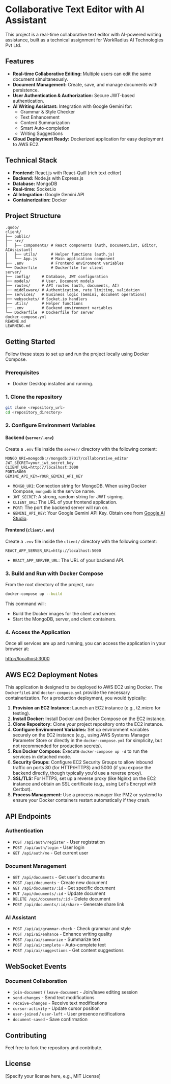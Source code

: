 # Collaborative Text Editor with AI Assistant

This project is a real-time collaborative text editor with AI-powered writing assistance, built as a technical assignment for WorkRadius AI Technologies Pvt Ltd.

## Features

-   **Real-time Collaborative Editing:** Multiple users can edit the same document simultaneously.
-   **Document Management:** Create, save, and manage documents with persistence.
-   **User Authentication & Authorization:** Secure JWT-based authentication.
-   **AI Writing Assistant:** Integration with Google Gemini for:
    -   Grammar & Style Checker
    -   Text Enhancement
    -   Content Summarization
    -   Smart Auto-completion
    -   Writing Suggestions
-   **Cloud Deployment Ready:** Dockerized application for easy deployment to AWS EC2.

## Technical Stack

-   **Frontend:** React.js with React-Quill (rich text editor)
-   **Backend:** Node.js with Express.js
-   **Database:** MongoDB
-   **Real-time:** Socket.io
-   **AI Integration:** Google Gemini API
-   **Containerization:** Docker

## Project Structure

```
.qodo/
client/
├── public/
├── src/
│   ├── components/ # React components (Auth, DocumentList, Editor, AIAssistant)
│   ├── utils/      # Helper functions (auth.js)
│   └── App.js      # Main application component
├── .env            # Frontend environment variables
└── Dockerfile      # Dockerfile for client
server/
├── config/     # Database, JWT configuration
├── models/     # User, Document models
├── routes/     # API routes (auth, documents, AI)
├── middleware/ # Authentication, rate limiting, validation
├── services/   # Business logic (Gemini, document operations)
├── websockets/ # Socket.io handlers
├── utils/      # Helper functions
├── .env        # Backend environment variables
└── Dockerfile  # Dockerfile for server
docker-compose.yml
README.md
LEARNING.md
```

## Getting Started

Follow these steps to set up and run the project locally using Docker Compose.

### Prerequisites

-   Docker Desktop installed and running.

### 1. Clone the repository

```bash
git clone <repository_url>
cd <repository_directory>
```

### 2. Configure Environment Variables

#### Backend (`server/.env`)

Create a `.env` file inside the `server/` directory with the following content:

```env
MONGO_URI=mongodb://mongodb:27017/collaborative_editor
JWT_SECRET=your_jwt_secret_key
CLIENT_URL=http://localhost:3000
PORT=5000
GEMINI_API_KEY=YOUR_GEMINI_API_KEY
```

-   `MONGO_URI`: Connection string for MongoDB. When using Docker Compose, `mongodb` is the service name.
-   `JWT_SECRET`: A strong, random string for JWT signing.
-   `CLIENT_URL`: The URL of your frontend application.
-   `PORT`: The port the backend server will run on.
-   `GEMINI_API_KEY`: Your Google Gemini API Key. Obtain one from [Google AI Studio](https://aistudio.google.com/app/apikey).

#### Frontend (`client/.env`)

Create a `.env` file inside the `client/` directory with the following content:

```env
REACT_APP_SERVER_URL=http://localhost:5000
```

-   `REACT_APP_SERVER_URL`: The URL of your backend API.

### 3. Build and Run with Docker Compose

From the root directory of the project, run:

```bash
docker-compose up --build
```

This command will:

-   Build the Docker images for the client and server.
-   Start the MongoDB, server, and client containers.

### 4. Access the Application

Once all services are up and running, you can access the application in your browser at:

[http://localhost:3000](http://localhost:3000)

## AWS EC2 Deployment Notes

This application is designed to be deployed to AWS EC2 using Docker. The `Dockerfile`s and `docker-compose.yml` provide the necessary containerization. For a production deployment, you would typically:

1.  **Provision an EC2 Instance:** Launch an EC2 instance (e.g., t2.micro for testing).
2.  **Install Docker:** Install Docker and Docker Compose on the EC2 instance.
3.  **Clone Repository:** Clone your project repository onto the EC2 instance.
4.  **Configure Environment Variables:** Set up environment variables securely on the EC2 instance (e.g., using AWS Systems Manager Parameter Store or directly in the `docker-compose.yml` for simplicity, but not recommended for production secrets).
5.  **Run Docker Compose:** Execute `docker-compose up -d` to run the services in detached mode.
6.  **Security Groups:** Configure EC2 Security Groups to allow inbound traffic on ports 80 (for HTTP/HTTPS) and 5000 (if you expose the backend directly, though typically you'd use a reverse proxy).
7.  **SSL/TLS:** For HTTPS, set up a reverse proxy (like Nginx) on the EC2 instance and obtain an SSL certificate (e.g., using Let's Encrypt with Certbot).
8.  **Process Management:** Use a process manager like PM2 or systemd to ensure your Docker containers restart automatically if they crash.

## API Endpoints

### Authentication
- `POST /api/auth/register` - User registration
- `POST /api/auth/login` - User login
- `GET /api/auth/me` - Get current user

### Document Management
- `GET /api/documents` - Get user's documents
- `POST /api/documents` - Create new document
- `GET /api/documents/:id` - Get specific document
- `PUT /api/documents/:id` - Update document
- `DELETE /api/documents/:id` - Delete document
- `POST /api/documents/:id/share` - Generate share link

### AI Assistant
- `POST /api/ai/grammar-check` - Check grammar and style
- `POST /api/ai/enhance` - Enhance writing quality
- `POST /api/ai/summarize` - Summarize text
- `POST /api/ai/complete` - Auto-complete text
- `POST /api/ai/suggestions` - Get content suggestions

## WebSocket Events

### Document Collaboration
- `join-document` / `leave-document` - Join/leave editing session
- `send-changes` - Send text modifications
- `receive-changes` - Receive text modifications
- `cursor-activity` - Update cursor position
- `user-joined` / `user-left` - User presence notifications
- `document-saved` - Save confirmation

## Contributing

Feel free to fork the repository and contribute.

## License

[Specify your license here, e.g., MIT License]
